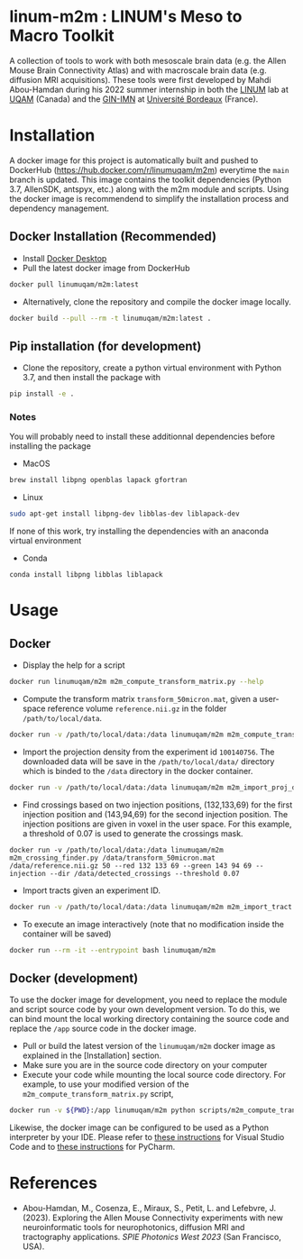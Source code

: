 # linum-m2m : LINUM's Meso to Macro Toolkit
A collection of tools to work with both mesoscale brain data (e.g. the Allen Mouse Brain Connectivity Atlas) and with macroscale brain data (e.g. diffusion MRI acquisitions). These tools were first developed by Mahdi Abou-Hamdan during his 2022 summer internship in both the [LINUM](https://linum.info.uqam.ca) lab at [UQAM](https://uqam.ca/) (Canada) and the [GIN-IMN](https://www.gin.cnrs.fr/fr/) at [Université Bordeaux](https://www.u-bordeaux.fr/) (France).

# Installation

A docker image for this project is automatically built and pushed to DockerHub (https://hub.docker.com/r/linumuqam/m2m) everytime the `main` branch is updated. This image contains the toolkit dependencies (Python 3.7, AllenSDK, antspyx, etc.) along with the m2m module and scripts. Using the docker image is recommendend to simplify the installation process and dependency management.

## Docker Installation (Recommended)
* Install [Docker Desktop](https://www.docker.com/get-started/)
* Pull the latest docker image from DockerHub
```bash
docker pull linumuqam/m2m:latest
```

* Alternatively, clone the repository and compile the docker image locally.
```bash
docker build --pull --rm -t linumuqam/m2m:latest .
```

## Pip installation (for development)

* Clone the repository, create a python virtual environment with Python 3.7, and then install the package with
```bash
pip install -e .
```

### Notes
You will probably need to install these additionnal dependencies before installing the package
* MacOS
```bash
brew install libpng openblas lapack gfortran
```

* Linux

```bash
sudo apt-get install libpng-dev libblas-dev liblapack-dev
```

If none of this work, try installing the dependencies with an anaconda virtual environment
* Conda
```
conda install libpng libblas liblapack
```

# Usage

## Docker
* Display the help for a script
```bash
docker run linumuqam/m2m m2m_compute_transform_matrix.py --help
```

* Compute the transform matrix `transform_50micron.mat`, given a user-space reference volume `reference.nii.gz` in the folder `/path/to/local/data`.
```bash
docker run -v /path/to/local/data:/data linumuqam/m2m m2m_compute_transform_matrix.py /data/reference.nii.gz /data/transform_50micron.mat 50
```
* Import the projection density from the experiment id `100140756`. The downloaded data will be save in the `/path/to/local/data/` directory which is binded to the `/data` directory in the docker container.

```bash
docker run -v /path/to/local/data:/data linumuqam/m2m m2m_import_proj_density.py 100140756 /data/reference.nii.gz /data/transform_50micron.mat 50 -d /data
```

* Find crossings based on two injection positions, (132,133,69) for the first injection position and (143,94,69) for the second injection position. The injection positions are given in voxel in the user space. For this example, a threshold of 0.07 is used to generate the crossings mask.

```
docker run -v /path/to/local/data:/data linumuqam/m2m m2m_crossing_finder.py /data/transform_50micron.mat /data/reference.nii.gz 50 --red 132 133 69 --green 143 94 69 --injection --dir /data/detected_crossings --threshold 0.07
```

* Import tracts given an experiment ID.

```bash
docker run -v /path/to/local/data:/data linumuqam/m2m m2m_import_tract.py /data/output_tracts_100140756.trk /data/transform_50micron.mat /data/reference.nii.gz 50 --ids 100140756
```

* To execute an image interactively (note that no modification inside the container will be saved)
```bash
docker run --rm -it --entrypoint bash linumuqam/m2m
```

## **Docker (development)**
To use the docker image for development, you need to replace the module and script source code by your own development version. To do this, we can bind mount the local working directory containing the source code and replace the `/app` source code in the docker image.

* Pull or build the latest version of the `linumuqam/m2m` docker image as explained in the [Installation] section.
* Make sure you are in the source code directory on your computer
* Execute your code while mounting the local source code directory. For example, to use your modified version of the `m2m_compute_transform_matrix.py` script,

```bash
docker run -v ${PWD}:/app linumuqam/m2m python scripts/m2m_compute_transform_matrix.py --help
```

Likewise, the docker image can be configured to be used as a Python interpreter by your IDE. Please refer to [these instructions](https://code.visualstudio.com/docs/containers/quickstart-python) for Visual Studio Code and to [these instructions](https://www.jetbrains.com/help/pycharm/using-docker-as-a-remote-interpreter.html) for PyCharm. 

# References

* Abou-Hamdan, M., Cosenza, E., Miraux, S., Petit, L. and Lefebvre, J. (2023). Exploring the Allen Mouse Connectivity experiments with new neuroinformatic tools for neurophotonics, diffusion MRI and tractography applications. _SPIE Photonics West 2023_ (San Francisco, USA).


